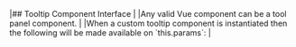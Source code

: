 <framework-specific-section frameworks="vue">
|## Tooltip Component Interface
|
|Any valid Vue component can be a tool panel component.
|
|When a custom tooltip component is instantiated then the following will be made available on `this.params`:
|
</framework-specific-section>
